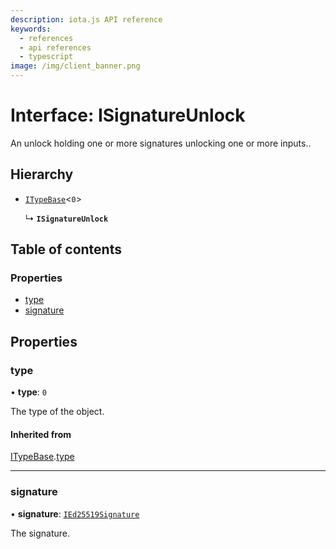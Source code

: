 ```yaml
---
description: iota.js API reference
keywords:
  - references
  - api references
  - typescript
image: /img/client_banner.png
---
```


# Interface: ISignatureUnlock

An unlock holding one or more signatures unlocking one or more inputs..

## Hierarchy

- [`ITypeBase`](ITypeBase.md)<`0`\>

  ↳ **`ISignatureUnlock`**

## Table of contents

### Properties

- [type](ISignatureUnlock.md#type)
- [signature](ISignatureUnlock.md#signature)

## Properties

### type

• **type**: `0`

The type of the object.

#### Inherited from

[ITypeBase](ITypeBase.md).[type](ITypeBase.md#type)

---

### signature

• **signature**: [`IEd25519Signature`](IEd25519Signature.md)

The signature.
